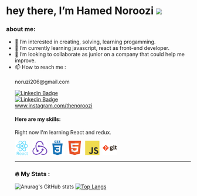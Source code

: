 <h1>
  hey there, I’m Hamed Noroozi
  <img src="https://media.giphy.com/media/hvRJCLFzcasrR4ia7z/giphy.gif" width="30px"/>
</h1>
<h3>about me:</h3>
<ul>
<li>👀 I’m interested in creating, solving, learning progamming.</li>
<li>🌱 I’m currently learning javascript, react as front-end developer.</li>
<li>💞️ I’m looking to collaborate as junior on a company that could help me improve. </li>
<li> 📫 How to reach me :</li> <br>
noruzi206@gmail.com <br>

[![Linkedin Badge](https://img.shields.io/badge/-HamedNorouzi-blue?style=flat&logo=Linkedin&logoColor=white)](www.linkedin.com/in/hamed-norouzi-570465208)
<br>
[![Linkedin Badge](https://img.shields.io/badge/-HamedNorouzi-black?style=flat&logo=Instagram&logoColor=white)](www.instagram.com/thenoroozi)<br>
www.instagram.com/thenoroozi <br>

<h4>Here are my skills:</h4>
<p>Right now I'm learning React and redux.
<div>
  <img src="https://github.com/devicons/devicon/blob/master/icons/react/react-original-wordmark.svg" title="React" alt="React" width="40" height="40"/>&nbsp;
  <img src="https://github.com/devicons/devicon/blob/master/icons/redux/redux-original.svg" title="Redux" alt="Redux " width="40" height="40"/>&nbsp;
  <img src="https://github.com/devicons/devicon/blob/master/icons/css3/css3-plain-wordmark.svg"  title="CSS3" alt="CSS" width="40" height="40"/>&nbsp;
  <img src="https://github.com/devicons/devicon/blob/master/icons/html5/html5-original.svg" title="HTML5" alt="HTML" width="40" height="40"/>&nbsp;
  <img src="https://github.com/devicons/devicon/blob/master/icons/javascript/javascript-original.svg" title="JavaScript" alt="JavaScript" width="40" height="40"/>&nbsp;
  <img src="https://github.com/devicons/devicon/blob/master/icons/git/git-original-wordmark.svg" title="Git" **alt="Git" width="40" height="40"/>
</div>
<hr>

### :fire: My Stats :
![Anurag's GitHub stats](https://github-readme-stats.vercel.app/api?username=thenoroozi&show_icons=true&theme=radical)
[![Top Langs](https://github-readme-stats.vercel.app/api/top-langs/?username=thenoroozi&layout=compact&theme=vision-friendly-dark)](https://github.com/thenoroozi/github-readme-stats)

